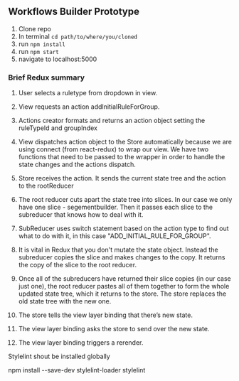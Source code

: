 ## Workflows Builder Prototype

1. Clone repo
2. In terminal `cd path/to/where/you/cloned`
3. run `npm install`
4. run `npm start`
5. navigate to localhost:5000

### Brief Redux summary

1. User selects a ruletype from dropdown in view.

2. View requests an action addInitialRuleForGroup.

3. Actions creator formats and returns an action object setting the ruleTypeId and groupIndex

4. View dispatches action object to the Store automatically because we are using connect (from react-redux) to wrap our view.  We have two functions that need to be passed to the wrapper in order to handle the state changes and the actions dispatch.

5. Store receives the action.  It sends the current state tree and the action to the rootReducer

6.  The root reducer cuts apart the state tree into slices. In our case we only have one slice - segementbuilder.  Then it passes each slice to the subreducer that knows how to deal with it.

7. SubReducer uses switch statement based on the action type to find out what to do with it, in this case "ADD_INITIAL_RULE_FOR_GROUP".

8. It is vital in Redux that you don't mutate the state object.  Instead the subreducer copies the slice and makes changes to the copy. It returns the copy of the slice to the root reducer.

9. Once all of the subreducers have returned their slice copies (in our case just one), the root reducer pastes all of them together to form the whole updated state tree, which it returns to the store. The store replaces the old state tree with the new one.

10. The store tells the view layer binding that there’s new state.

11. The view layer binding asks the store to send over the new state.

12. The view layer binding triggers a rerender.


Stylelint shout be installed globally

npm install --save-dev stylelint-loader stylelint